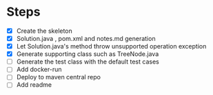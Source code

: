 # Steps

-[x] Create the skeleton 
-[x] Solution.java , pom.xml and notes.md generation
-[x] Let Solution.java's method throw unsupported operation exception
-[x] Generate supporting class such as TreeNode.java
-[ ] Generate the test class with the default test cases
-[ ] Add docker-run
-[ ] Deploy to maven central repo
-[ ] Add readme
